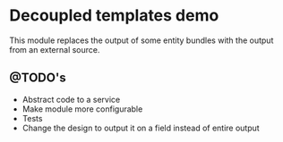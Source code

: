 # Decoupled templates demo


This module replaces the output of some entity bundles with the output from an external source.

## @TODO's

- Abstract code to a service
- Make module more configurable
- Tests
- Change the design to output it on a field instead of entire output
